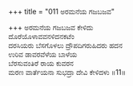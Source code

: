 +++
title = "011 ಅರಮನೆಯ ಗಜಬಜವ"

+++
ಅರಮನೆಯ ಗಜಬಜವ ಕೇಳಿದು  
ದೊರೆಯೊಳಾವವನಳಿದನಕಟೆಂ  
ದರಸಿಯರು ಬೆಸಗೊಳಲು ದ್ರೌಪದಿಗರುಹಿದರು ಹದನ  
ಉರಿವ ಡಾವರವೆಳೆಯ ಬಾಳೆಯ  
ಬೆರಸುವಂತಿರೆ ರಾಯ ಕುವರನ  
ಮರಣ ವಾರ್ತೆಯನಾ ಸುಭದ್ರಾ ದೇವಿ ಕೇಳಿದಳು     ॥11॥